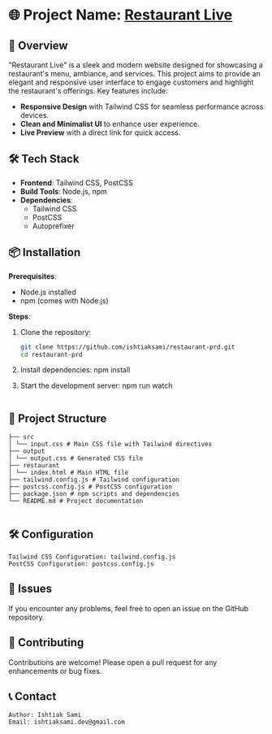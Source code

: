 # 🌐 Project Name: [Restaurant Live](https://ishtiaksami.github.io/restaurant-prd)

## 🚀 Overview

"Restaurant Live" is a sleek and modern website designed for showcasing a restaurant's menu, ambiance, and services. This project aims to provide an elegant and responsive user interface to engage customers and highlight the restaurant's offerings. Key features include:

- **Responsive Design** with Tailwind CSS for seamless performance across devices.
- **Clean and Minimalist UI** to enhance user experience.
- **Live Preview** with a direct link for quick access.

## 🛠️ Tech Stack

- **Frontend**: Tailwind CSS, PostCSS
- **Build Tools**: Node.js, npm
- **Dependencies**:
  - Tailwind CSS
  - PostCSS
  - Autoprefixer

## 📦 Installation

**Prerequisites**:

- Node.js installed
- npm (comes with Node.js)

**Steps**:

1. Clone the repository:

   ```bash
   git clone https://github.com/ishtiaksami/restaurant-prd.git
   cd restaurant-prd

   ```

2. Install dependencies:
   npm install

3. Start the development server:
   npm run watch

```

```

## 📂 Project Structure

```
├── src
│ └── input.css # Main CSS file with Tailwind directives
├── output
│ └── output.css # Generated CSS file
├── restaurant
│ └── index.html # Main HTML file
├── tailwind.config.js # Tailwind configuration
├── postcss.config.js # PostCSS configuration
├── package.json # npm scripts and dependencies
└── README.md # Project documentation

```

```

```

## 🛠️ Configuration

    Tailwind CSS Configuration: tailwind.config.js
    PostCSS Configuration: postcss.config.js

## 🐛 Issues

If you encounter any problems, feel free to open an issue on the GitHub repository.

## 🙌 Contributing

Contributions are welcome! Please open a pull request for any enhancements or bug fixes.

## 📞 Contact

    Author: Ishtiak Sami
    Email: ishtiaksami.dev@gmail.com
